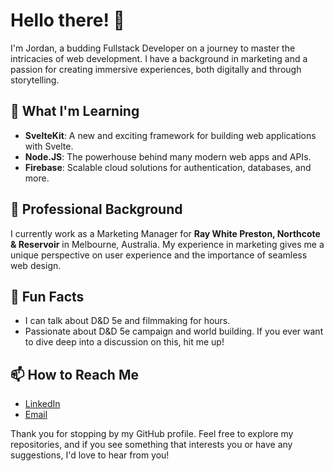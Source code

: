 # Hello there! 👋

I'm Jordan, a budding Fullstack Developer on a journey to master the intricacies of web development. I have a background in marketing and a passion for creating immersive experiences, both digitally and through storytelling.

## 🌱 What I'm Learning

- **SvelteKit**: A new and exciting framework for building web applications with Svelte.
- **Node.JS**: The powerhouse behind many modern web apps and APIs.
- **Firebase**: Scalable cloud solutions for authentication, databases, and more.

## 💼 Professional Background

I currently work as a Marketing Manager for **Ray White Preston, Northcote & Reservoir** in Melbourne, Australia. My experience in marketing gives me a unique perspective on user experience and the importance of seamless web design.

## 🎲 Fun Facts

- I can talk about D&D 5e and filmmaking for hours.
- Passionate about D&D 5e campaign and world building. If you ever want to dive deep into a discussion on this, hit me up!

## 📫 How to Reach Me

- [LinkedIn](www.linkedin.com/in/jordancr)
- [Email](jordanjorbo11@gmail.com)


Thank you for stopping by my GitHub profile. Feel free to explore my repositories, and if you see something that interests you or have any suggestions, I'd love to hear from you!
